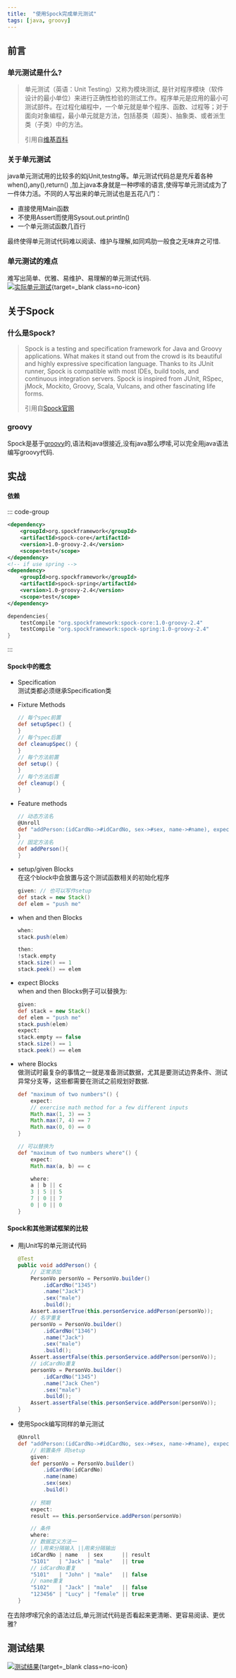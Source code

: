 ```yaml
---
title:  "使用Spock完成单元测试"
tags: [java, groovy]
---
```


## 前言

### 单元测试是什么?

> 单元测试（英语：Unit Testing）又称为模块测试,
> 是针对程序模块（软件设计的最小单位）来进行正确性检验的测试工作。程序单元是应用的最小可测试部件。在过程化编程中，一个单元就是单个程序、函数、过程等；对于面向对象编程，最小单元就是方法，包括基类（超类）、抽象类、或者派生类（子类）中的方法。
> 
> 引用自[维基百科](https://zh.wikipedia.org/wiki/%E5%8D%95%E5%85%83%E6%B5%8B%E8%AF%95)

### 关于单元测试

java单元测试用的比较多的如jUnit,testng等。单元测试代码总是充斥着各种when(),any(),return()
,加上java本身就是一种啰嗦的语言,使得写单元测试成为了一件体力活。不同的人写出来的单元测试也是五花八门：

* 直接使用Main函数
* 不使用Assert而使用Sysout.out.println()
* 一个单元测试函数几百行

最终使得单元测试代码难以阅读、维护与理解,如同鸡肋一般食之无味弃之可惜.

### 单元测试的难点

难写出简单、优雅、易维护、易理解的单元测试代码.   
[![实际单元测试][1]][1]{target=_blank class=no-icon}

## 关于Spock

### 什么是Spock?

> Spock is a testing and specification framework for Java and Groovy applications. What makes it stand out from the
> crowd is its beautiful and highly expressive specification language. Thanks to its JUnit runner, Spock is compatible
> with most IDEs, build tools, and continuous integration servers. Spock is inspired from JUnit, RSpec, jMock, Mockito,
> Groovy, Scala, Vulcans, and other fascinating life forms. 
> 
> 引用自[Spock官网](http://spockframework.org/)

### groovy

Spock是基于[groovy](http://www.groovy-lang.org/)的,语法和java很接近,没有java那么啰嗦,可以完全用java语法编写groovy代码.

## 实战

#### 依赖

::: code-group
```xml [maven]
<dependency>
    <groupId>org.spockframework</groupId>
    <artifactId>spock-core</artifactId>
    <version>1.0-groovy-2.4</version>
    <scope>test</scope>
</dependency>
<!-- if use spring -->
<dependency>
    <groupId>org.spockframework</groupId>
    <artifactId>spock-spring</artifactId>
    <version>1.0-groovy-2.4</version>
    <scope>test</scope>
</dependency>
```

```groovy [gradle]
dependencies{
    testCompile "org.spockframework:spock-core:1.0-groovy-2.4"
    testCompile "org.spockframework:spock-spring:1.0-groovy-2.4"
}
```
:::

#### Spock中的概念

* Specification   
  测试类都必须继承Specification类

* Fixture Methods
    ```groovy
    // 每个spec前置
    def setupSpec() {
    }
    // 每个spec后置
    def cleanupSpec() {
    }
    // 每个方法前置
    def setup() {
    }
    // 每个方法后置
    def cleanup() {
    }
    ```

* Feature methods
    ```groovy
    // 动态方法名
    @Unroll
    def "addPerson:(idCardNo->#idCardNo, sex->#sex, name->#name), expect:#result"() {
    }
    // 固定方法名
    def addPerson(){
    }
    ```

* setup/given Blocks   
  在这个block中会放置与这个测试函数相关的初始化程序
    ```groovy
    given: // 也可以写作setup 
    def stack = new Stack()
    def elem = "push me"
    ```

* when and then Blocks
    ```groovy
    when:
    stack.push(elem)
    
    then:
    !stack.empty
    stack.size() == 1
    stack.peek() == elem
    ```

* expect Blocks   
  when and then Blocks例子可以替换为:
    ```groovy
    given:
    def stack = new Stack()
    def elem = "push me"
    stack.push(elem)
    expect:
    stack.empty == false
    stack.size() == 1
    stack.peek() == elem
    ```

* where Blocks   
  做测试时最复杂的事情之一就是准备测试数据，尤其是要测试边界条件、测试异常分支等，这些都需要在测试之前规划好数据.
    ```groovy
    def "maximum of two numbers"() {
        expect:
        // exercise math method for a few different inputs
        Math.max(1, 3) == 3
        Math.max(7, 4) == 7
        Math.max(0, 0) == 0
    }
    
    // 可以替换为
    def "maximum of two numbers where"() {
        expect:
        Math.max(a, b) == c
    
        where:
        a | b || c
        3 | 5 || 5
        7 | 0 || 7
        0 | 0 || 0
    }
    ```

#### Spock和其他测试框架的比较

* 用jUnit写的单元测试代码
    ```java
    @Test
    public void addPerson() {
        // 正常添加
        PersonVo personVo = PersonVo.builder()
            .idCardNo("1345")
            .name("Jack")
            .sex("male")
            .build();
        Assert.assertTrue(this.personService.addPerson(personVo));
        // 名字重复
        personVo = PersonVo.builder()
            .idCardNo("1346")
            .name("Jack")
            .sex("male")
            .build();
        Assert.assertFalse(this.personService.addPerson(personVo));
        // idCardNo重复
        personVo = PersonVo.builder()
            .idCardNo("1345")
            .name("Jack Chen")
            .sex("male")
            .build();
        Assert.assertFalse(this.personService.addPerson(personVo));
    }
    ```

* 使用Spock编写同样的单元测试
    ```groovy
    @Unroll
    def "addPerson:(idCardNo->#idCardNo, sex->#sex, name->#name), expect:#result"() {
        // 前置条件 同setup
        given:
        def personVo = PersonVo.builder()
            .idCardNo(idCardNo)
            .name(name)
            .sex(sex)
            .build()
        
        // 预期
        expect:
        result == this.personService.addPerson(personVo)
    
        // 条件
        where:
        // 数据定义方法一
        // |用来分隔输入 ||用来分隔输出
        idCardNo | name   | sex      || result
        "5101"   | "Jack" | "male"   || true
        // idCardNo重复
        "5101"   | "John" | "male"   || false
        // name重复
        "5102"   | "Jack" | "male"   || false
        "123456" | "Lucy" | "female" || true
    }
    ```

在去除啰嗦冗余的语法过后,单元测试代码是否看起来更清晰、更容易阅读、更优雅?

## 测试结果

[![测试结果][2]][2]{target=_blank class=no-icon}

[1]: /assets/2017/07-12/unit_test.png
[2]: /assets/2017/07-12/test_result.png
